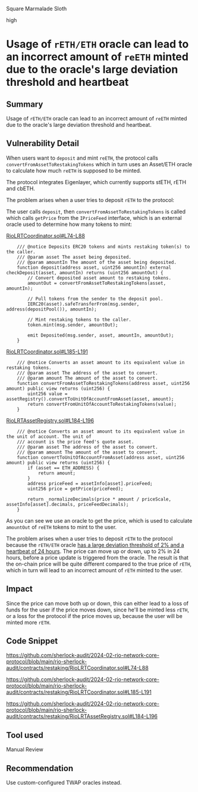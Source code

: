 Square Marmalade Sloth

high

# Usage of `rETH/ETH` oracle can lead to an incorrect amount of `reETH` minted due to the oracle's large deviation threshold and heartbeat

## Summary

Usage of `rETH/ETH` oracle can lead to an incorrect amount of `reETH` minted due to the oracle's large deviation threshold and heartbeat.

## Vulnerability Detail

When users want to `deposit` and mint `reETH`, the protocol calls `convertFromAssetToRestakingTokens` which in turn uses an Asset/ETH oracle to calculate how much `reETH` is supposed to be minted.

The protocol integrates Eigenlayer, which currently supports stETH, rETH and cbETH.

The problem arises when a user tries to deposit `rETH` to the protocol:

The user calls `deposit`, then `convertFromAssetToRestakingTokens` is called which calls `getPrice` from the `IPriceFeed` interface, which is an external oracle used to determine how many tokens to mint:

[RioLRTCoordinator.sol#L74-L88](https://github.com/sherlock-audit/2024-02-rio-network-core-protocol/blob/main/rio-sherlock-audit/contracts/restaking/RioLRTCoordinator.sol#L74-L88)
```solidity
    /// @notice Deposits ERC20 tokens and mints restaking token(s) to the caller.
    /// @param asset The asset being deposited.
    /// @param amountIn The amount of the asset being deposited.
    function deposit(address asset, uint256 amountIn) external checkDeposit(asset, amountIn) returns (uint256 amountOut) {
        // Convert deposited asset amount to restaking tokens.
        amountOut = convertFromAssetToRestakingTokens(asset, amountIn);

        // Pull tokens from the sender to the deposit pool.
        IERC20(asset).safeTransferFrom(msg.sender, address(depositPool()), amountIn);

        // Mint restaking tokens to the caller.
        token.mint(msg.sender, amountOut);

        emit Deposited(msg.sender, asset, amountIn, amountOut);
    }
```

[RioLRTCoordinator.sol#L185-L191](https://github.com/sherlock-audit/2024-02-rio-network-core-protocol/blob/main/rio-sherlock-audit/contracts/restaking/RioLRTCoordinator.sol#L185-L191)
```solidity
    /// @notice Converts an asset amount to its equivalent value in restaking tokens.
    /// @param asset The address of the asset to convert.
    /// @param amount The amount of the asset to convert.
    function convertFromAssetToRestakingTokens(address asset, uint256 amount) public view returns (uint256) {
        uint256 value = assetRegistry().convertToUnitOfAccountFromAsset(asset, amount);
        return convertFromUnitOfAccountToRestakingTokens(value);
    }
```

[RioLRTAssetRegistry.sol#L184-L196](https://github.com/sherlock-audit/2024-02-rio-network-core-protocol/blob/main/rio-sherlock-audit/contracts/restaking/RioLRTAssetRegistry.sol#L184-L196)
```solidity
    /// @notice Converts an asset amount to its equivalent value in the unit of account. The unit of
    /// account is the price feed's quote asset.
    /// @param asset The address of the asset to convert.
    /// @param amount The amount of the asset to convert.
    function convertToUnitOfAccountFromAsset(address asset, uint256 amount) public view returns (uint256) {
        if (asset == ETH_ADDRESS) {
            return amount;
        }
        address priceFeed = assetInfo[asset].priceFeed;
        uint256 price = getPrice(priceFeed);

        return _normalizeDecimals(price * amount / priceScale, assetInfo[asset].decimals, priceFeedDecimals);
    }
```

As you can see we use an oracle to get the price, which is used to calculate `amountOut` of `reETH` tokens to mint to the user.

The problem arises when a user tries to deposit `rETH` to the protocol because the `rETH/ETH` oracle [has a large deviation threshold of 2% and a heartbeat of 24 hours](https://data.chain.link/feeds/ethereum/mainnet/reth-eth).
The price can move up or down, up to 2% in 24 hours, before a price update is triggered from the oracle.
The result is that the on-chain price will be quite different compared to the true price of `rETH`, which in turn will lead to an incorrect amount of `rETH` minted to the user.

## Impact

Since the price can move both up or down, this can either lead to a loss of funds for the user if the price moves down, since he'll be minted less `rETH`, or a loss for the protocol if the price moves up, because the user will be minted more `rETH`.

## Code Snippet

https://github.com/sherlock-audit/2024-02-rio-network-core-protocol/blob/main/rio-sherlock-audit/contracts/restaking/RioLRTCoordinator.sol#L74-L88

https://github.com/sherlock-audit/2024-02-rio-network-core-protocol/blob/main/rio-sherlock-audit/contracts/restaking/RioLRTCoordinator.sol#L185-L191

https://github.com/sherlock-audit/2024-02-rio-network-core-protocol/blob/main/rio-sherlock-audit/contracts/restaking/RioLRTAssetRegistry.sol#L184-L196

## Tool used

Manual Review

## Recommendation

Use custom-configured TWAP oracles instead.